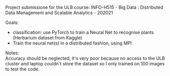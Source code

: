 Project submissione for the ULB course: INFO-H515 - Big Data : Distributed Data Management and Scalable Analytics - 202021   

Goals:  
- classification: use PyTorch to train a Neural Net to recognise plants (Herbarium dataset from Kaggle)  
- Train the neural net(s) in a distributed fashion, using MPI  

Notes:  
Accuracy should be neglected, it's very poor because no access to the ULB cluster and laptop couldn't store the dataset so I only trained on 100 images to test the code.
